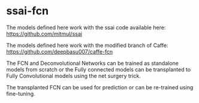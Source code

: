 # ssai-fcn

The models defined here work with the ssai code available here:
https://github.com/mitmul/ssai

The models defined here work with the modified branch of Caffe:
https://github.com/deepbasu007/caffe-fcn

The FCN and Deconvolutional Networks can be trained as standalone models from scratch or the Fully connected models can be transplanted to Fully Convolutional models using the net surgery trick.

The transplanted FCN can be used for prediction or can be re-trained using fine-tuning.